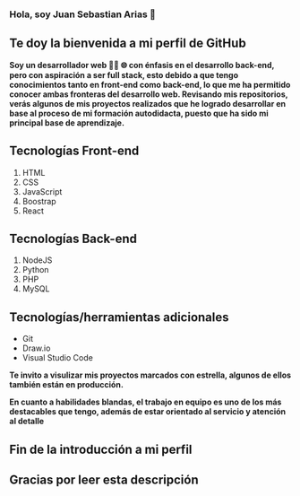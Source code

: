 ### Hola, soy Juan Sebastian Arias 👋
## Te doy la bienvenida a mi perfil de GitHub

**Soy un desarrollador web 👨‍💻 🌐 con énfasis en el desarrollo back-end, pero con aspiración a ser full stack, esto debido a que tengo conocimientos tanto en front-end como back-end, lo que me ha permitido conocer ambas fronteras del desarrollo web. Revisando mis repositorios, verás algunos de mis proyectos realizados que he logrado desarrollar en base al proceso de mi formación autodidacta, puesto que ha sido mi principal base de aprendizaje.**

## Tecnologías Front-end
1. HTML
2. CSS
3. JavaScript
4. Boostrap
5. React

## Tecnologías Back-end
1. NodeJS
2. Python
3. PHP
4. MySQL

## Tecnologías/herramientas adicionales
+ Git
+ Draw.io
+ Visual Studio Code

__Te invito a visulizar mis proyectos marcados con estrella, algunos de ellos también están en producción.__

**En cuanto a habilidades blandas, el trabajo en equipo es uno de los más destacables que tengo, además de estar orientado al servicio y atención al detalle**

## Fin de la introducción a mi perfil
## Gracias por leer esta descripción

<!--
**juansedev2/juansedev2** is a ✨ _special_ ✨ repository because its `README.md` (this file) appears on your GitHub profile.

Here are some ideas to get you started:

- 🔭 I’m currently working on ...
- 🌱 I’m currently learning ...
- 👯 I’m looking to collaborate on ...
- 🤔 I’m looking for help with ...
- 💬 Ask me about ...
- 📫 How to reach me: ...
- 😄 Pronouns: ...
- ⚡ Fun fact: ...
-->
